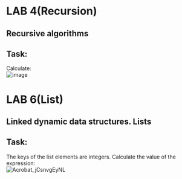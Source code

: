 # LAB 4(Recursion)  
 
## Recursive algorithms

## Task:
Calculate:  
![image](https://github.com/user-attachments/assets/abe02157-c6f1-4fe8-9a3d-b648210e3d69)


# LAB 6(List)  

## Linked dynamic data structures. Lists

## Task:
The keys of the list elements are integers. Calculate the value of the expression:  
![Acrobat_jCsnvgEyNL](https://github.com/user-attachments/assets/e0f594cb-375a-4a97-9bf0-af2e360d7644)

